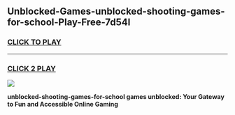 
## Unblocked-Games-unblocked-shooting-games-for-school-Play-Free-7d54l
<h3>
<a href="https://premium76.site?title=unblocked-shooting-games-for-school&ref=18A1">CLICK TO PLAY</a></h3>
<hr>

<h3>
<a href="https://premium76.site?title=unblocked-shooting-games-for-school&ref=18A1">CLICK 2 PLAY</a>
  
</h3>

<a href="https://premium76.site?title=unblocked-shooting-games-for-school&ref=18A1"><img src="https://clearcache.store/games.png"></a>


**unblocked-shooting-games-for-school games unblocked: Your Gateway to Fun and Accessible Online Gaming**

